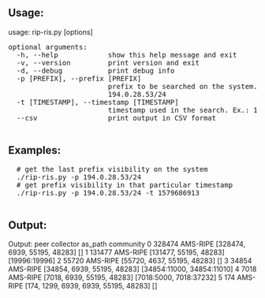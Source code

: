 ## Usage:

usage: rip-ris.py [options]

<pre>
optional arguments:
  -h, --help            show this help message and exit
  -v, --version         print version and exit
  -d, --debug           print debug info
  -p [PREFIX], --prefix [PREFIX]
                        prefix to be searched on the system. Ex.:
                        194.0.28.53/24
  -t [TIMESTAMP], --timestamp [TIMESTAMP]
                        timestamp used in the search. Ex.: 1579686913
  --csv                 print output in CSV format

</pre>

## Examples:
<pre>
  # get the last prefix visibility on the system
  ./rip-ris.py -p 194.0.28.53/24  
  # get prefix visibility in that particular timestamp
  ./rip-ris.py -p 194.0.28.53/24 -t 1579686913 
  </pre>
  
  ## Output:
  Output:
         peer      collector                                        as_path                                                                                                                                                                                                                                                             community
0    328474       AMS-RIPE                   [328474, 6939, 55195, 48283]                                                                                                                                                                                                                                                                    []
1    131477       AMS-RIPE                         [131477, 55195, 48283]                                                                                                                                                                                                                                                         [19996:19996]
2     55720       AMS-RIPE                    [55720, 4637, 55195, 48283]                                                                                                                                                                                                                                                                    []
3     34854       AMS-RIPE                    [34854, 6939, 55195, 48283]                                                                                                                                                                                                                                            [34854:11000, 34854:11010]
4      7018       AMS-RIPE                     [7018, 6939, 55195, 48283]                                                                                                                                                                                                                                               [7018:5000, 7018:37232]
5       174       AMS-RIPE          [174, 1299, 6939, 6939, 55195, 48283]                                                                                                                                                                                                                                                                    []
